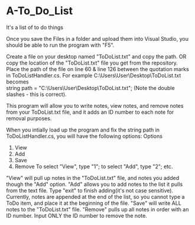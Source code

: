 # A-To_Do_List
It's a list of to do things

Once you save the Files in a folder and upload them into Visual Studio, you should be able to run the program with "F5".

Create a file on your desktop named "ToDoList.txt" and copy the path.
OR copy the location of the "ToDoList.txt" file you get from the repository. 
Place the path of the file on line 60 & line 126 between the quotation marks in ToDoListHandler.cs.
For example
C:\Users\User\Desktop\ToDoList.txt
becomes<br>
string path = "C:\\Users\\User\\Desktop\\ToDoList.txt";
(Note the double slashes - this is correct).

This program will allow you to write notes, view notes, and remove notes from your ToDoList.txt file, and it adds an ID number to each note for removal purposes.

When you intially load up the program and fix the string path in ToDoListHandler.cs, you will have the following options:
 Options
 1) View
 2) Add
 3) Save
 4) Remove
 To select "View", type "1"; to select "Add", type "2"; etc.
 
 "View" will pull up notes in the "ToDoList.txt" file, and notes you added though the "Add" option.
 "Add" allows you to add notes to the list it pulls from the text file. Type "exit" to finish adding(it's not case sensitive).
 Currently, notes are appended at the end of the list, so you cannot type a ToDo item, and place it at the beginning of the file.
 "Save" will write ALL notes to the "ToDoList.txt" file.
 "Remove" pulls up all notes in order with an ID number. Input ONLY the ID number to remove the note.
 
